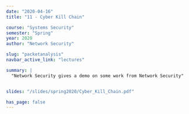 ```yaml
---
date: "2020-04-16"
title: "11 - Cyber Kill Chain"

course: "Systems Security"
semester: "Spring"
year: 2020
author: "Network Security"

slug: "packetanalysis"
navbar_active_link: "lectures"

summary: |
  "Network Security gives a demo on some work from Network Security"


slides: "/slides/spring2020/Cyber_Kill_Chain.pdf"

has_page: false
---
```



